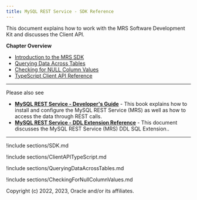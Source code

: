 ```yaml
---
title: MySQL REST Service - SDK Reference
---
```


This document explains how to work with the MRS Software Development Kit and discusses the Client API.

__Chapter Overview__

- [Introduction to the MRS SDK](#introduction-to-the-mrs-sdk)
- [Querying Data Across Tables](#querying-data-across-tables)
- [Checking for NULL Column Values](#checking-for-null-column-values)
- [TypeScript Client API Reference](#typescript-client-api-reference)

---

Please also see

- __[MySQL REST Service - Developer's Guide](index.html)__ - This book explains how to install and configure the MySQL REST Service (MRS) as well as how to access the data through REST calls.
- __[MySQL REST Service - DDL Extension Reference](ddl.html)__ - This document discusses the MySQL REST Service (MRS) DDL SQL Extension..

---

!include sections/SDK.md

!include sections/ClientAPITypeScript.md

!include sections/QueryingDataAcrossTables.md

!include sections/CheckingForNullColumnValues.md

Copyright (c) 2022, 2023, Oracle and/or its affiliates.
